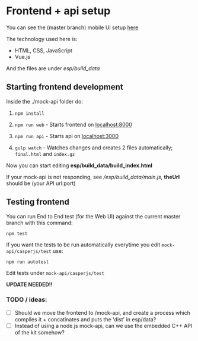 
# Frontend + api setup
You can see the (master branch) mobile UI setup [here](https://fablabbcn.github.io/smartcitizen-kit-21/esp/build_data/index.html)

The technology used here is:
* HTML, CSS, JavaScript
* Vue.js

And the files are under *esp/build_data*

## Starting frontend development

Inside the ./mock-api folder do:

1. `npm install`

1. `npm run web` - Starts frontend on [localhost:8000](http://localhost:8000)

1. `npm run api` - Starts api on [localhost:3000](http://localhost:3000)

1. `gulp watch` - Watches changes and creates 2 files automatically; `final.html` and `index.gz`

Now you can start editing **esp/build_data/build_index.html**

If your mock-api is not responding, see */esp/build_data/main.js*, **theUrl** should be (your API url:port)

## Testing frontend

You can run End to End test (for the Web UI) against the current master branch with this command:

`npm test`

If you want the tests to be run automatically everytime you edit `mock-api/casperjs/test` use:

`npm run autotest`

Edit tests under `mock-api/casperjs/test`

**UPDATE NEEDED!!**

###  TODO / ideas:

- [ ] Should we move the frontend to /mock-api, and create a process which compiles it + concatinates and puts the 'dist' in esp/data?
- [ ] Instead of using a node.js mock-api, can we use the embedded C++ API of the kit somehow?
